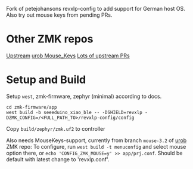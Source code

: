 Fork of petejohansons revxlp-config to add support for German host OS.
Also try out mouse keys from pending PRs.

# Other ZMK repos

[Upstream](https://github.com/zmkfirmware/zmk.git)
[urob Mouse_Keys](https://github.com/urob/zmk)
[Lots of upstream PRs](https://github.com/infused-kim/zmk/tree/pr-testing/mouse_ps2)

# Setup and Build

Setup `west`, zmk-firmware, zephyr (minimal) according to docs.

    cd zmk-firmware/app
    west build -b seeeduino_xiao_ble -- -DSHIELD=revxlp -DZMK_CONFIG=/<FULL_PATH_TO>/revxlp-config/config

Copy `build/zephyr/zmk.uf2` to controller

Also needs MouseKeys-support, currently from branch `mouse-3.2` of [urob](https://github.com/urob/zmk) ZMK repo:
To configure, run `west build -t menuconfig` and select mouse option there,  or `echo 'CONFIG_ZMK_MOUSE=y' >> app/prj.conf`.
Should be default with latest change to 'revxlp.conf'.

